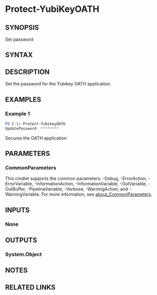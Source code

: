 ﻿---
external help file: powershellYK.dll-help.xml
Module Name: powershellYK
online version:
schema: 2.0.0
---

# Protect-YubiKeyOATH

## SYNOPSIS
Set password

## SYNTAX

## DESCRIPTION
Set the password for the Yubikey OATH application.

## EXAMPLES

### Example 1
```powershell
PS C:\> Protect-YubikeyOATH
UpdatePassword: ********
```

Secures the OATH application

## PARAMETERS

### CommonParameters
This cmdlet supports the common parameters: -Debug, -ErrorAction, -ErrorVariable, -InformationAction, -InformationVariable, -OutVariable, -OutBuffer, -PipelineVariable, -Verbose, -WarningAction, and -WarningVariable. For more information, see [about_CommonParameters](http://go.microsoft.com/fwlink/?LinkID=113216).

## INPUTS

### None

## OUTPUTS

### System.Object
## NOTES

## RELATED LINKS
